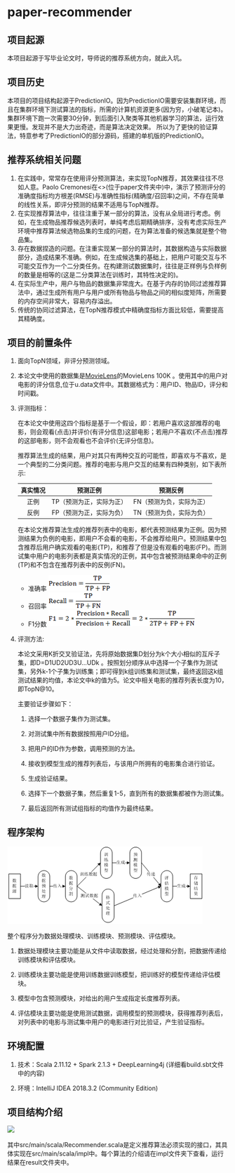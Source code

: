 # paper-recommender
## 项目起源
本项目起源于写毕业论文时，导师说的推荐系统方向，就此入坑。
## 项目历史
本项目的项目结构起源于PredictionIO。因为PredictionIO需要安装集群环境，而且在集群环境下测试算法的指标，所需的计算机资源更多(因为穷，小破笔记本)。
集群环境下跑一次需要30分钟，到后面引入聚类等其他机器学习的算法，运行效果更慢。发现并不是大力出奇迹，而是算法决定效果。
所以为了更快的验证算法，特意参考了PredictionIO的部分源码，搭建的单机版的PredictionIO。

## 推荐系统相关问题
1. 在实践中，常常存在使用评分预测算法，来实现TopN推荐，其效果往往不尽如人意。Paolo Cremonesi在<<Performance of Recommender Algorithms on Top-N Recommendation Tasks>>(位于paper文件夹中)中，演示了预测评分的准确度指标均方根差(RMSE)与准确性指标(精确度/召回率)之间，不存在简单的线性关系，即评分预测的结果不适用与TopN推荐。
2. 在实现推荐算法中，往往注重于某一部分的算法，没有从全局进行考虑。例如，在生成物品推荐候选列表时，单纯考虑后期精确排序，没有考虑实际生产环境中推荐算法候选物品集的生成的问题，在为算法准备的候选集就是整个物品集。  
3. 存在数据捏造的问题。在注重实现某一部分的算法时，其数据构造与实际数据部分，造成结果不准确。例如，在生成候选集的基础上，把用户可能交互与不可能交互作为一个二分类任务。在构建测试数据集时，往往是正样例与负样例的数量是相等的(这是二分类算法在训练时，其特性决定的)。
4. 在实际生产中，用户与物品的数据集非常庞大。在基于内存的协同过滤推荐算法中，通过生成所有用户与用户或所有物品与物品之间的相似度矩阵，所需要的内存空间非常大，容易内存溢出。
5. 传统的协同过滤算法，在TopN推荐模式中精确度指标方面比较低，需要提高其精确度。  

## 项目的前置条件

1. 面向TopN领域，非评分预测领域。

2. 本论文中使用的数据集是[MovieLens](https://grouplens.org/datasets/movielens/)的MovieLens 100K 。使用其中的用户对电影的评分信息,位于u.data文件中。其数据格式为：用户ID、物品ID，评分和时间戳。  

3. 评测指标：        

   在本论文中使用这四个指标是基于一个假设，即：若用户喜欢这部推荐的电影，则会观看(点击)并评价(有评分信息)这部电影；若用户不喜欢(不点击)推荐的这部电影，则不会观看也不会评价(无评分信息)。

   推荐算法生成的结果，用户对其只有两种交互的可能性，即喜欢与不喜欢，是一个典型的二分类问题。推荐的电影与用户交互的结果有四种类别，如下表所示:

   | 真实情况 |         预测正例         |         预测反例         |
   | :------: | :----------------------: | :----------------------: |
   |   正例   | TP（预测为正，实际为正） | FN（预测为负，实际为正） |
   |   反例   | FP（预测为正，实际为负） | TN（预测为负，实际为负） |

   在本论文推荐算法生成的推荐列表中的电影，都代表预测结果为正例。因为预测结果为负例的电影，即用户不会看的电影，不会推荐给用户。预测结果中包含推荐后用户确实观看的电影(TP)，和推荐了但是没有观看的电影(FP)。而测试集中用户的电影列表都是真实情况的正例，其中包含被预测结果命中的正例(TP)和不包含在推荐列表中的反例(FN)。

   * 准确率    ![img](.\pics\clip_image001.gif)   
   * 召回率    ![](.\pics\clip_image002.gif) 
   * F1分数    ![img](.\pics\clip_image003.gif)  

4. 评测方法:

   本论文采用K折交叉验证法，先将原始数据集D划分为k个大小相似的互斥子集，即D=D1UD2UD3U...UDk 。按照划分顺序从中选择一个子集作为测试集，另外k-1个子集为训练集；即可得到k组训练集和测试集，最终返回这k组测试结果的均值，本论文中k的值为5。论文中相关电影的推荐列表长度为10，即TopN@10。

   主要验证步骤如下：

   1. 选择一个数据子集作为测试集。

   2. 对测试集中所有数据按照用户ID分组。

   3. 把用户的ID作为参数，调用预测的方法。

   4. 接收到模型生成的推荐列表后，与该用户所拥有的电影集合进行验证。

   5. 生成验证结果。

   6. 选择下一个数据子集，然后重复1-5，直到所有的数据集都被作为测试集。

   7. 最后返回所有测试组指标的均值作为最终结果。

## 程序架构

![如图所示](.\pics\program.png)

整个程序分为数据处理模块、训练模块、预测模块、评估模块。

1. 数据处理模块主要功能是从文件中读取数据，经过处理和分割，把数据传递给训练模块和评估模块。

2. 训练模块主要功能是使用训练数据训练模型，把训练好的模型传递给评估模块。

3. 模型中包含预测模块，对给出的用户生成指定长度推荐列表。

4. 评估模块主要功能是使用测试数据，调用模型的预测模块，获得推荐列表后，对列表中的电影与测试集中用户的电影进行对比验证，产生验证指标。

## 环境配置

1. 技术：Scala 2.11.12 + Spark 2.1.3 + DeepLearning4j  (详细看build.sbt文件中的内容)

2. 环境：IntelliJ IDEA 2018.3.2 (Community Edition)

## 项目结构介绍

![](E:\计算机及其应用\projects\paper-recommender\pics\project-struct.PNG)

其中src/main/scala/Recommender.scala是定义推荐算法必须实现的接口，其具体实现在src/main/scala/impl中。每个算法的介绍请在impl文件夹下查看，运行结果在result文件夹中。